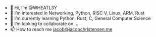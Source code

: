 - 👋 Hi, I’m @WHEATL3Y
- 👀 I’m interested in Networking, Python, RISC V, Linux, ARM, Rust
- 🌱 I’m currently learning Python, Rust, C, General Computer Science
- 💞️ I’m looking to collaborate on ...
- 📫 How to reach me jacob@jacobchristensen.me

<!---
WHEATL3Y/WHEATL3Y is a ✨ special ✨ repository because its `README.md` (this file) appears on your GitHub profile.
You can click the Preview link to take a look at your changes.
--->
